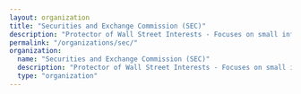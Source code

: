 ```yaml
---
layout: organization
title: "Securities and Exchange Commission (SEC)"
description: "Protector of Wall Street Interests - Focuses on small infractions while ignoring systemic fraud through selective enforcement and revolving door employment."
permalink: "/organizations/sec/"
organization:
  name: "Securities and Exchange Commission (SEC)"
  description: "Protector of Wall Street Interests - Focuses on small infractions while ignoring systemic fraud through selective enforcement and revolving door employment."
  type: "organization"
---
```


